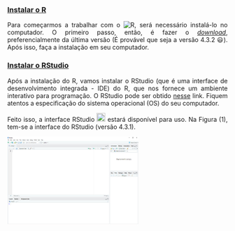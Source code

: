 
### [Instalar o R](#)

<p align="justify">
Para começarmos a trabalhar com o <img src='https://www.r-project.org/Rlogo.png' alt='R' height='20' width='20'>, será necessário instalá-lo no computador. O primeiro passo, então, é fazer o <a href="https://www.r-project.org/" target="_blank"><i>download</i></a>, preferencialmente da última versão (É provável que seja a versão 4.3.2 &#128515;). Após isso, faça a instalação em seu computador. 
</p>

### [Instalar o RStudio](#)
<p align="justify">
Após a instalação do R, vamos instalar o RStudio (que é uma interface de desenvolvimento integrada - IDE) do R, que nos fornece um ambiente interativo para programação. O RStudio pode ser obtido <a href="https://posit.co/download/rstudio-desktop/" target="_blank">nesse</a> link. Fiquem atentos a especificação do sistema operacional (OS) do seu computador. 
</p>

<p align="justify">
Feito isso, a interface RStudio <img src='https://encrypted-tbn0.gstatic.com/images?q=tbn:ANd9GcSUvPeWREXPn6V7mOb1Bj17fgL1QTlFK7zH0DpZ8OG3ih9lCMkBXXdDSO-ky4cmXOkNXgI&usqp=CAU' height='20' width='20'> estará disponível para uso. Na Figura (1), tem-se a interface do RStudio (versão 4.3.1). 
</p>

<img src="https://github.com/luizpala1/GES109/blob/main/instalacao/rstudio_1.PNG" width="300" height="200">
